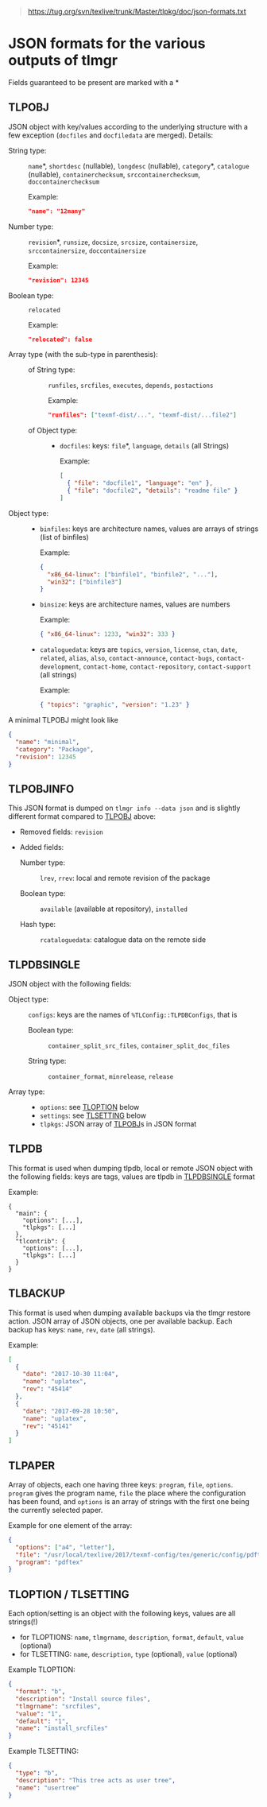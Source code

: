 > <https://tug.org/svn/texlive/trunk/Master/tlpkg/doc/json-formats.txt>

# JSON formats for the various outputs of tlmgr

Fields guaranteed to be present are marked with a *

## TLPOBJ

JSON object with key/values according to the underlying structure
with a few exception (`docfiles` and `docfiledata` are merged). Details:

<dl>
  <dt>String type:</dt>
  <dd>
    <p>

`name`\*, `shortdesc` (nullable), `longdesc` (nullable), `category`\*,
`catalogue` (nullable), `containerchecksum`, `srccontainerchecksum`,
`doccontainerchecksum`

Example:

```json
"name": "12many"
```

</p>
  </dd>
  <dt>Number type:</dt>
  <dd>
    <p>

`revision`*, `runsize`, `docsize`, `srcsize`, `containersize`,
`srccontainersize`, `doccontainersize`

Example:

```json
"revision": 12345
```

</p>
  </dd>
  <dt>Boolean type:</dt>
  <dd>
    <p>

`relocated`

Example:

```json
"relocated": false
```

</p>
  </dd>
  <dt>Array type (with the sub-type in parenthesis):</dt>
  <dd>
    <dl>
      <dt>of String type:</dt>
      <dd>
        <p>

`runfiles`, `srcfiles`, `executes`, `depends`, `postactions`

Example:

```json
"runfiles": ["texmf-dist/...", "texmf-dist/...file2"]
```

</p>
      </dd>
      <dt>of Object type:</dt>
      <dd>
        <p>

- `docfiles`: keys: `file`\*, `language`, `details` (all Strings)

  Example:

  ```json
  [
    { "file": "docfile1", "language": "en" },
    { "file": "docfile2", "details": "readme file" }
  ]
  ```

</p>
      </dd>
    </dl>
  </dd>
  <dt>Object type:</dt>
  <dd>
    <p>

- `binfiles`:
  keys are architecture names, values are arrays of strings (list of binfiles)

  Example:

  ```json
  {
    "x86_64-linux": ["binfile1", "binfile2", "..."],
    "win32": ["binfile3"]
  }
  ```

- `binsize`: keys are architecture names, values are numbers

  Example:

  ```json
  { "x86_64-linux": 1233, "win32": 333 }
  ```

- `cataloguedata`:
  keys are `topics`, `version`, `license`, `ctan`, `date`, `related`, `alias`,
  `also`, `contact-announce`, `contact-bugs`, `contact-development`,
  `contact-home`, `contact-repository`, `contact-support` (all strings)

  Example:

  ```json
  { "topics": "graphic", "version": "1.23" }
  ```

</p>
  </dd>
</dl>

A minimal TLPOBJ might look like

```json
{
  "name": "minimal",
  "category": "Package",
  "revision": 12345
}
```

## TLPOBJINFO

This JSON format is dumped on `tlmgr info --data json` and is slightly different
format compared to [TLPOBJ](#tlpobj) above:

- Removed fields: `revision`

- Added fields:
  <dl>
    <dt>Number type:</dt>
    <dd>
      <p>
        <code>lrev</code>, <code>rrev</code>:
        local and remote revision of the package
      </p>
    </dd>
    <dt>Boolean type:</dt>
    <dd>
      <p>
        <code>available</code> (available at repository), <code>installed</code>
      </p>
    </dd>
    <dt>Hash type:</dt>
    <dd>
      <p>
        <code>rcataloguedata</code>: catalogue data on the remote side
      </p>
    </dd>
  </dl>

## TLPDBSINGLE

JSON object with the following fields:

<dl>
  <dt>Object type:</dt>
  <dd>
    <p>

`configs`: keys are the names of <code>%TLConfig::TLPDBConfigs</code>, that is

<dl>
        <dt>Boolean type:</dt>
        <dd>
          <p>

`container_split_src_files`, `container_split_doc_files`

</p>
        <dt>String type:</dt>
        <dd>
          <p>

`container_format`, `minrelease`, `release`

</p>
        </dd>
      </dl>

</p>
  </dd>
  <dt>Array type:</dt>
  <dd>
    <p>

- `options`: see [TLOPTION](#tloption--tlsetting) below
- `settings`: see [TLSETTING](#tloption--tlsetting) below
- `tlpkgs`: JSON array of [TLPOBJ](#tlpobj)s in JSON format

</p>
  </dd>
</dl>

## TLPDB

This format is used when dumping tlpdb, local or remote
JSON object with the following fields:
keys are tags, values are tlpdb in [TLPDBSINGLE](#tlpobjsingle) format

Example:

```jsonc
{
  "main": {
    "options": [...],
    "tlpkgs": [...]
  },
  "tlcontrib": {
    "options": [...],
    "tlpkgs": [...]
  }
}
```

## TLBACKUP

This format is used when dumping available backups via the tlmgr restore action.
JSON array of JSON objects, one per available backup.
Each backup has keys: `name`, `rev`, `date` (all strings).

Example:

```json
[
  {
    "date": "2017-10-30 11:04",
    "name": "uplatex",
    "rev": "45414"
  },
  {
    "date": "2017-09-28 10:50",
    "name": "uplatex",
    "rev": "45141"
  }
]
```

## TLPAPER

Array of objects, each one having three keys: `program`, `file`, `options`.
`program` gives the program name, `file` the place where the configuration
has been found, and `options` is an array of strings with the first
one being the currently selected paper.

Example for one element of the array:

```json
{
  "options": ["a4", "letter"],
  "file": "/usr/local/texlive/2017/texmf-config/tex/generic/config/pdftexconfig.tex",
  "program": "pdftex"
}
```

## TLOPTION / TLSETTING

Each option/setting is an object with the following keys, values
are all strings(!)

- for TLOPTIONS:
  `name`, `tlmgrname`, `description`, `format`, `default`, `value` (optional)
- for TLSETTING:
  `name`, `description`, `type` (optional), `value` (optional)

Example TLOPTION:

```json
{
  "format": "b",
  "description": "Install source files",
  "tlmgrname": "srcfiles",
  "value": "1",
  "default": "1",
  "name": "install_srcfiles"
}
```

Example TLSETTING:

```json
{
  "type": "b",
  "description": "This tree acts as user tree",
  "name": "usertree"
}
```
